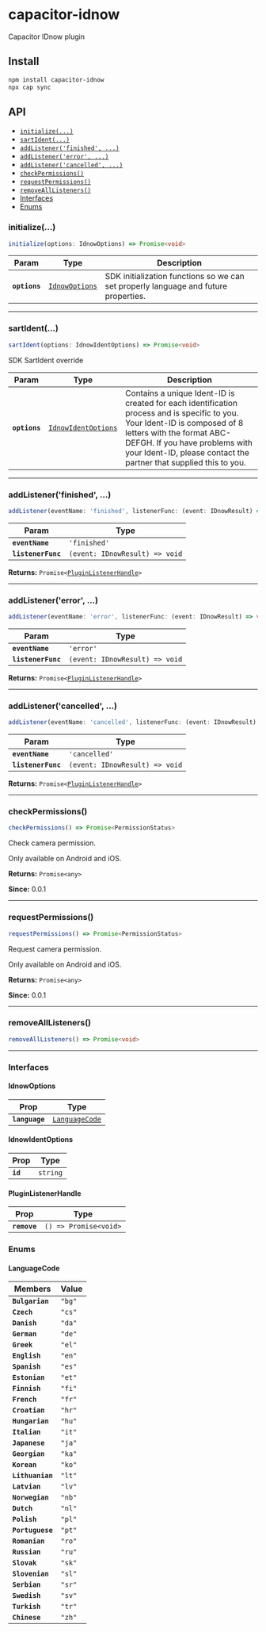 # capacitor-idnow

Capacitor IDnow plugin

## Install

```bash
npm install capacitor-idnow
npx cap sync
```

## API

<docgen-index>

* [`initialize(...)`](#initialize)
* [`sartIdent(...)`](#sartident)
* [`addListener('finished', ...)`](#addlistenerfinished-)
* [`addListener('error', ...)`](#addlistenererror-)
* [`addListener('cancelled', ...)`](#addlistenercancelled-)
* [`checkPermissions()`](#checkpermissions)
* [`requestPermissions()`](#requestpermissions)
* [`removeAllListeners()`](#removealllisteners)
* [Interfaces](#interfaces)
* [Enums](#enums)

</docgen-index>

<docgen-api>
<!--Update the source file JSDoc comments and rerun docgen to update the docs below-->

### initialize(...)

```typescript
initialize(options: IdnowOptions) => Promise<void>
```

| Param         | Type                                                  | Description                                                                          |
| ------------- | ----------------------------------------------------- | ------------------------------------------------------------------------------------ |
| **`options`** | <code><a href="#idnowoptions">IdnowOptions</a></code> |  SDK initialization functions so we can set properly language and future properties. |

--------------------


### sartIdent(...)

```typescript
sartIdent(options: IdnowIdentOptions) => Promise<void>
```

SDK SartIdent override

| Param         | Type                                                            | Description                                                                                                                                                                                                                                                     |
| ------------- | --------------------------------------------------------------- | --------------------------------------------------------------------------------------------------------------------------------------------------------------------------------------------------------------------------------------------------------------- |
| **`options`** | <code><a href="#idnowidentoptions">IdnowIdentOptions</a></code> |  Contains a unique Ident-ID is created for each identification process and is specific to you. Your Ident-ID is composed of 8 letters with the format ABC-DEFGH. If you have problems with your Ident-ID, please contact the partner that supplied this to you. |

--------------------


### addListener('finished', ...)

```typescript
addListener(eventName: 'finished', listenerFunc: (event: IDnowResult) => void) => Promise<PluginListenerHandle>
```

| Param              | Type                                         |
| ------------------ | -------------------------------------------- |
| **`eventName`**    | <code>'finished'</code>                      |
| **`listenerFunc`** | <code>(event: IDnowResult) =&gt; void</code> |

**Returns:** <code>Promise&lt;<a href="#pluginlistenerhandle">PluginListenerHandle</a>&gt;</code>

--------------------


### addListener('error', ...)

```typescript
addListener(eventName: 'error', listenerFunc: (event: IDnowResult) => void) => Promise<PluginListenerHandle>
```

| Param              | Type                                         |
| ------------------ | -------------------------------------------- |
| **`eventName`**    | <code>'error'</code>                         |
| **`listenerFunc`** | <code>(event: IDnowResult) =&gt; void</code> |

**Returns:** <code>Promise&lt;<a href="#pluginlistenerhandle">PluginListenerHandle</a>&gt;</code>

--------------------


### addListener('cancelled', ...)

```typescript
addListener(eventName: 'cancelled', listenerFunc: (event: IDnowResult) => void) => Promise<PluginListenerHandle>
```

| Param              | Type                                         |
| ------------------ | -------------------------------------------- |
| **`eventName`**    | <code>'cancelled'</code>                     |
| **`listenerFunc`** | <code>(event: IDnowResult) =&gt; void</code> |

**Returns:** <code>Promise&lt;<a href="#pluginlistenerhandle">PluginListenerHandle</a>&gt;</code>

--------------------


### checkPermissions()

```typescript
checkPermissions() => Promise<PermissionStatus>
```

Check camera permission.

Only available on Android and iOS.

**Returns:** <code>Promise&lt;any&gt;</code>

**Since:** 0.0.1

--------------------


### requestPermissions()

```typescript
requestPermissions() => Promise<PermissionStatus>
```

Request camera permission.

Only available on Android and iOS.

**Returns:** <code>Promise&lt;any&gt;</code>

**Since:** 0.0.1

--------------------


### removeAllListeners()

```typescript
removeAllListeners() => Promise<void>
```

--------------------


### Interfaces


#### IdnowOptions

| Prop           | Type                                                  |
| -------------- | ----------------------------------------------------- |
| **`language`** | <code><a href="#languagecode">LanguageCode</a></code> |


#### IdnowIdentOptions

| Prop     | Type                |
| -------- | ------------------- |
| **`id`** | <code>string</code> |


#### PluginListenerHandle

| Prop         | Type                                      |
| ------------ | ----------------------------------------- |
| **`remove`** | <code>() =&gt; Promise&lt;void&gt;</code> |


### Enums


#### LanguageCode

| Members          | Value             |
| ---------------- | ----------------- |
| **`Bulgarian`**  | <code>"bg"</code> |
| **`Czech`**      | <code>"cs"</code> |
| **`Danish`**     | <code>"da"</code> |
| **`German`**     | <code>"de"</code> |
| **`Greek`**      | <code>"el"</code> |
| **`English`**    | <code>"en"</code> |
| **`Spanish`**    | <code>"es"</code> |
| **`Estonian`**   | <code>"et"</code> |
| **`Finnish`**    | <code>"fi"</code> |
| **`French`**     | <code>"fr"</code> |
| **`Croatian`**   | <code>"hr"</code> |
| **`Hungarian`**  | <code>"hu"</code> |
| **`Italian`**    | <code>"it"</code> |
| **`Japanese`**   | <code>"ja"</code> |
| **`Georgian`**   | <code>"ka"</code> |
| **`Korean`**     | <code>"ko"</code> |
| **`Lithuanian`** | <code>"lt"</code> |
| **`Latvian`**    | <code>"lv"</code> |
| **`Norwegian`**  | <code>"nb"</code> |
| **`Dutch`**      | <code>"nl"</code> |
| **`Polish`**     | <code>"pl"</code> |
| **`Portuguese`** | <code>"pt"</code> |
| **`Romanian`**   | <code>"ro"</code> |
| **`Russian`**    | <code>"ru"</code> |
| **`Slovak`**     | <code>"sk"</code> |
| **`Slovenian`**  | <code>"sl"</code> |
| **`Serbian`**    | <code>"sr"</code> |
| **`Swedish`**    | <code>"sv"</code> |
| **`Turkish`**    | <code>"tr"</code> |
| **`Chinese`**    | <code>"zh"</code> |

</docgen-api>
